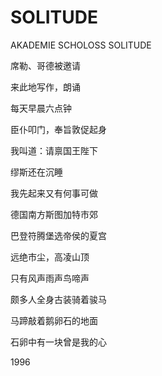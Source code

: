    

# SOLITUDE

AKADEMIE SCHOLOSS SOLITUDE

席勒、哥德被邀请

来此地写作，朗诵

每天早晨六点钟

臣仆叩门，奉旨敦促起身

我叫道：请禀国王陛下

缪斯还在沉睡

我先起来又有何事可做

德国南方斯图加特市郊

巴登符腾堡选帝侯的夏宫

远绝市尘，高凌山顶

只有风声雨声鸟啼声

颇多人全身古装骑着骏马

马蹄敲着鹅卵石的地面

石卵中有一块曾是我的心

1996